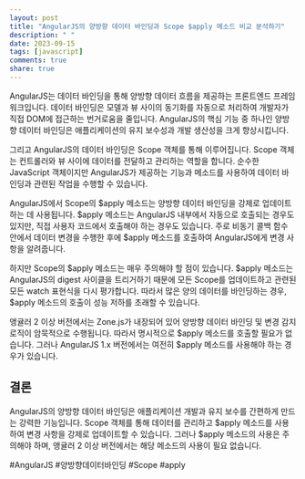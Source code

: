 ```yaml
---
layout: post
title: "AngularJS의 양방향 데이터 바인딩과 Scope $apply 메소드 비교 분석하기"
description: " "
date: 2023-09-15
tags: [javascript]
comments: true
share: true
---
```


AngularJS는 데이터 바인딩을 통해 양방향 데이터 흐름을 제공하는 프론트엔드 프레임워크입니다. 데이터 바인딩은 모델과 뷰 사이의 동기화를 자동으로 처리하여 개발자가 직접 DOM에 접근하는 번거로움을 줄입니다. AngularJS의 핵심 기능 중 하나인 양방향 데이터 바인딩은 애플리케이션의 유지 보수성과 개발 생산성을 크게 향상시킵니다.

그리고 AngularJS의 데이터 바인딩은 Scope 객체를 통해 이루어집니다. Scope 객체는 컨트롤러와 뷰 사이에 데이터를 전달하고 관리하는 역할을 합니다. 순수한 JavaScript 객체이지만 AngularJS가 제공하는 기능과 메소드를 사용하여 데이터 바인딩과 관련된 작업을 수행할 수 있습니다.

AngularJS에서 Scope의 $apply 메소드는 양방향 데이터 바인딩을 강제로 업데이트하는 데 사용됩니다. $apply 메소드는 AngularJS 내부에서 자동으로 호출되는 경우도 있지만, 직접 사용자 코드에서 호출해야 하는 경우도 있습니다. 주로 비동기 콜백 함수 안에서 데이터 변경을 수행한 후에 $apply 메소드를 호출하여 AngularJS에게 변경 사항을 알려줍니다.

하지만 Scope의 $apply 메소드는 매우 주의해야 할 점이 있습니다. $apply 메소드는 AngularJS의 digest 사이클을 트리거하기 때문에 모든 Scope를 업데이트하고 관련된 모든 watch 표현식을 다시 평가합니다. 따라서 많은 양의 데이터를 바인딩하는 경우, $apply 메소드의 호출이 성능 저하를 초래할 수 있습니다.

앵귤러 2 이상 버전에서는 Zone.js가 내장되어 있어 양방향 데이터 바인딩 및 변경 감지 로직이 암묵적으로 수행됩니다. 따라서 명시적으로 $apply 메소드를 호출할 필요가 없습니다. 그러나 AngularJS 1.x 버전에서는 여전히 $apply 메소드를 사용해야 하는 경우가 있습니다.

## 결론

AngularJS의 양방향 데이터 바인딩은 애플리케이션 개발과 유지 보수를 간편하게 만드는 강력한 기능입니다. Scope 객체를 통해 데이터를 관리하고 $apply 메소드를 사용하여 변경 사항을 강제로 업데이트할 수 있습니다. 그러나 $apply 메소드의 사용은 주의해야 하며, 앵귤러 2 이상 버전에서는 해당 메소드의 사용이 필요 없습니다.

#AngularJS #양방향데이터바인딩 #Scope #apply